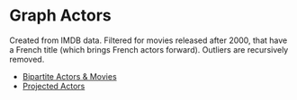# Graph Actors

Created from IMDB data. Filtered for movies released after 2000, that have a French title (which brings French actors forward). Outliers are recursively removed.

- [Bipartite Actors & Movies](actors.graphml)
- [Projected Actors](actors.projected.graphml)